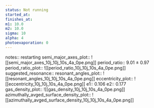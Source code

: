 ```yaml
---
status: Not running
started_at:
finishes_at:
m1: 10.0
m2: 10.0
sigma: 10
alpha: 4
photoevaporation: 0
---
```


notes:: restarting
semi_major_axes_plot:: ![[semi_major_axes_10j_10j_10s_4a_0pe.png]]
period_ratio:: 9.01 ± 0.97
period_ratio_plot:: ![[period_ratio_10j_10j_10s_4a_0pe.png]]
suggested_resonance:: 
resonant_angles_plot:: ![[resonant_angles_10j_10j_10s_4a_0pe.png]]
eccentricity_plot:: ![[eccentricity_10j_10j_10s_4a_0pe.png]]
e1:: 0.106
e2:: 0.177
gas_density_plot:: ![[gas_density_10j_10j_10s_4a_0pe.png]]
azimuthally_avged_surface_density_plot:: ![[azimuthally_avged_surface_density_10j_10j_10s_4a_0pe.png]]
